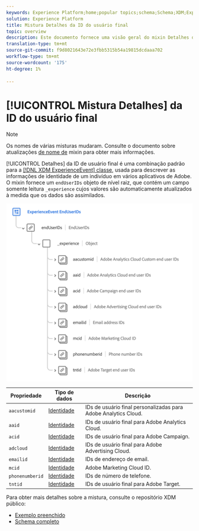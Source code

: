 ```yaml
---
keywords: Experience Platform;home;popular topics;schema;Schema;XDM;ExperienceEvent;fields;schemas;Schemas;Schema design;mixin;mixin;enduserids;end-user;end user;ids;
solution: Experience Platform
title: Mistura Detalhes da ID do usuário final
topic: overview
description: Este documento fornece uma visão geral do mixin Detalhes da ID de usuário final.
translation-type: tm+mt
source-git-commit: f9d8021643e72e3fbb5315b54a19815dcdaaa702
workflow-type: tm+mt
source-wordcount: '175'
ht-degree: 1%

---
```



# [!UICONTROL Mistura Detalhes] da ID do usuário final

>[!NOTE]
>
>Os nomes de várias misturas mudaram. Consulte o documento sobre atualizações [de nome de](../name-updates.md) mixin para obter mais informações.

[!UICONTROL Detalhes] da ID de usuário final é uma combinação padrão para a [[!DNL XDM ExperienceEvent] classe](../../classes/individual-profile.md), usada para descrever as informações de identidade de um indivíduo em vários aplicativos de Adobe. O mixin fornece um `endUserIDs` objeto de nível raiz, que contém um campo somente leitura `_experience` cujos valores são automaticamente atualizados à medida que os dados são assimilados.

<img src="../../images/mixins/enduserids.png" width="700" /><br />

| Propriedade | Tipo de dados | Descrição |
| --- | --- | --- |
| `aacustomid` | [Identidade](../../data-types/identity.md) | IDs de usuário final personalizadas para Adobe Analytics Cloud. |
| `aaid` | [Identidade](../../data-types/identity.md) | IDs de usuário final para Adobe Analytics Cloud. |
| `acid` | [Identidade](../../data-types/identity.md) | IDs de usuário final para Adobe Campaign. |
| `adcloud` | [Identidade](../../data-types/identity.md) | IDs de usuário final para Adobe Advertising Cloud. |
| `emailid` | [Identidade](../../data-types/identity.md) | IDs de endereço de email. |
| `mcid` | [Identidade](../../data-types/identity.md) | Adobe Marketing Cloud ID. |
| `phonenumberid` | [Identidade](../../data-types/identity.md) | IDs de número de telefone. |
| `tntid` | [Identidade](../../data-types/identity.md) | IDs de usuário final para Adobe Target. |

Para obter mais detalhes sobre a mistura, consulte o repositório XDM público:

* [Exemplo preenchido](https://github.com/adobe/xdm/blob/master/components/mixins/experience-event/experienceevent-enduserids.example.1.json)
* [Schema completo](https://github.com/adobe/xdm/blob/master/components/mixins/experience-event/experienceevent-enduserids.schema.json)
